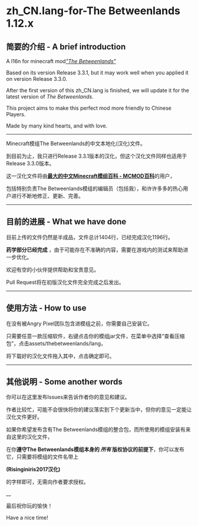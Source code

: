 # zh_CN.lang-for-The Betweenlands 1.12.x

## 简要的介绍 - A brief introduction

A l16n for minecraft mod[_"The Betweenlands"_](https://github.com/Angry-Pixel/The-Betweenlands)

Based on its version Release 3.3.1, but it may work well when you applied it on version Release 3.3.0.

After the first version of this zh_CN.lang is finished, we will update it for the latest version of _The Betweenlands_.

This project aims to make this perfect mod more friendly to Chinese Players.

Made by many kind hearts, and with love.

___
Minecraft模组The Betweenlands的中文本地化(汉化)文件。

到目前为止，我只进行Release 3.3.1版本的汉化，但这个汉化文件同样也适用于Release 3.3.0版本。

这一汉化文件将由[__最大的中文Minecraft模组百科 - MCMOD百科__](http://www.mcmod.cn/)的用户，

包括特别负责The Betweenlands模组的编辑员（包括我），和许许多多的热心用户进行不断地修正、更新、完善。

___

## 目前的进展 - What we have done

目前上传的文件仍然是半成品，文件总计1404行，已经完成汉化1196行。

**药学部分已经完成** ，由于可能存在不准确的内容，需要在游戏内的测试来帮助进一步优化。

欢迎有空的小伙伴提供帮助和宝贵意见。

Pull Request将在初版汉化文件完全完成之后发出。

___

## 使用方法 - How to use

在没有被Angry Pixel团队包含进模组之前，你需要自己安装它。

只需要任意一款压缩软件，右键点击你的模组jar文件，在菜单中选择“查看压缩包”，点击assets/thebetweenlands/lang，

将下载好的汉化文件拖入其中，点击确定即可。

___

## 其他说明 - Some another words

你可以在这里发布Issues来告诉作者你的意见和建议。

作者比较忙，可能不会很快将你的建议落实到下个更新当中，但你的意见一定能让汉化文件更好。

如果你希望发布含有The Betweenlands模组的整合包，而所使用的模组安装有来自这里的汉化文件，

在你**遵守The Betweenlands模组本身的 *所有* 版权协议的前提下**，你可以发布它，只需要将模组的文件名带上

__(Risinginiris2017汉化)__

的字样即可，无需向作者要求授权。

__

最后祝你玩的愉快！

Have a nice time!
